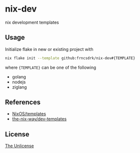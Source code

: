 # nix-dev

nix development templates

## Usage

Initialize flake in new or existing project with

```sh
nix flake init --template github:frncsdrk/nix-dev#{TEMPLATE}
```

where `{TEMPLATE}` can be one of the following

- golang
- nodejs
- ziglang

## References

- [NixOS/templates](https://github.com/NixOS/templates)
- [the-nix-way/dev-templates](https://github.com/the-nix-way/dev-templates)

## License

[The Unlicense](https://github.com/randomgoods/nix-dev/blob/main/LICENSE)
